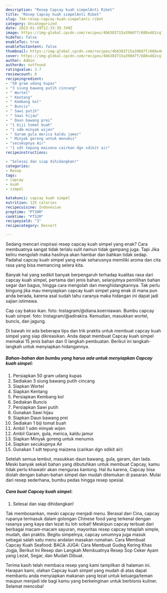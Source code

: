 ```yaml
---
description: "Resep Capcay kuah simpelAnti Ribet"
title: "Resep Capcay kuah simpelAnti Ribet"
slug: 744-resep-capcay-kuah-simpelanti-ribet
category: Uncategorized
date: 2023-01-29T12:33:39.749Z
image: https://img-global.cpcdn.com/recipes/4b6383715a390d7f/680x482cq70/capcay-kuah-simpel-foto-resep-utama.jpg
hideToc: false
enableToc: true
enableTocContent: false
thumbnail: https://img-global.cpcdn.com/recipes/4b6383715a390d7f/680x482cq70/capcay-kuah-simpel-foto-resep-utama.jpg
cover: https://img-global.cpcdn.com/recipes/4b6383715a390d7f/680x482cq70/capcay-kuah-simpel-foto-resep-utama.jpg
author: Admin
authorAv: notfound
ratingvalue: 3.7
reviewcount: 8
recipeingredient:
- "50 gram udang kupas"
- "3 siung bawang putih cincang"
- " Wortel"
- " Kentang"
- " Kembang kol"
- " Buncis"
- " Sawi putih"
- " Sawi hijau"
- " Daun bawang prei"
- "1 biji tomat buah"
- "1 sdm minyak wijen"
- " Garam gula merica kaldu jamur"
- " Minyak goreng untuk menumis"
- "secukupnya Air"
- "1 sdt tepung maizena cairkan dgn sdikit air"
recipeinstructions:

- "Selesai dan siap dihidangkan!"
categories:
- Resep
tags:
- capcay
- kuah
- simpel

katakunci: capcay kuah simpel 
nutrition: 125 calories
recipecuisine: Indonesian
preptime: "PT30M"
cooktime: "PT52M"
recipeyield: "3"
recipecategory: Dessert

---
```



Sedang mencari inspirasi resep capcay kuah simpel yang enak? Cara membuatnya sangat tidak terlalu sulit namun tidak gampang juga. Tapi Jika keliru mengolah maka hasilnya akan hambar dan bahkan tidak sedap. Padahal capcay kuah simpel yang enak seharusnya memiliki aroma dan cita rasa yang bisa memancing selera kita.


Banyak hal yang sedikit banyak berpengaruh terhadap kualitas rasa dari capcay kuah simpel, pertama dari jenis bahan, selanjutnya pemilihan bahan segar dan bagus, hingga cara mengolah dan menghidangkannya. Tak perlu bingung jika mau menyiapkan capcay kuah simpel yang enak di mana pun anda berada, karena asal sudah tahu caranya maka hidangan ini dapat jadi sajian istimewa.

Cap cay bakso ikan. foto: Instagram/@diana.koerniawan. Bumbu capcay kuah simpel. foto: Instagram/@adirakira. Kemudian, masukkan wortel, buncis, dan jagung.


Di bawah ini ada beberapa tips dan trik praktis untuk membuat capcay kuah simpel yang siap dikreasikan. Anda dapat membuat Capcay kuah simpel memakai 15 jenis bahan dan 0 langkah pembuatan. Berikut ini langkah-langkah untuk menyiapkan hidangannya.

<!--inarticleads1-->

##### Bahan-bahan dan bumbu yang harus ada untuk menyiapkan Capcay kuah simpel:

1. Persiapkan 50 gram udang kupas
1. Sediakan 3 siung bawang putih cincang
1. Siapkan  Wortel
1. Siapkan  Kentang
1. Persiapkan  Kembang kol
1. Sediakan  Buncis
1. Persiapkan  Sawi putih
1. Gunakan  Sawi hijau
1. Siapkan  Daun bawang prei
1. Sediakan 1 biji tomat buah
1. Ambil 1 sdm minyak wijen
1. Ambil  Garam, gula, merica, kaldu jamur
1. Siapkan  Minyak goreng untuk menumis
1. Siapkan secukupnya Air
1. Gunakan 1 sdt tepung maizena (cairkan dgn sdikit air)


Setelah semua lembut, masukkan daun bawang, gula, garam, dan lada. Meski banyak sekali bahan yang dibutuhkan untuk membuat Capcay, kamu tidak perlu khawatir akan menguras kantong. Hal itu karena, Capcay bisa diolah dengan bahan-bahan simpel dan mudah ditemukan di pasaran. Mulai dari resep sederhana, bumbu pedas hingga resep spesial. 

<!--inarticleads2-->

##### Cara buat Capcay kuah simpel:


1. Selesai dan siap dihidangkan!

Tak membosankan, meski capcay menjadi menu. Berasal dari Cina, capcay rupanya termasuk dalam golongan Chinese food yang terkenal dengan rasanya yang kaya dan lezat itu loh sobat! Meskipun capcay terbuat dari berbagai macam-macam sayuran, mayoritas resep capcay tetaplah simple, mudah, dan praktis. Begitu simpelnya, capcay umumnya juga masuk sebagai salah satu menu andalan masakan rumahan. Cara Membuat Capcay Kuah Seafood: BACA JUGA: Cara Membuat Gudeg Kering Khas Jogja, Berikut Ini Resep dan Langkah Membuatnya Resep Sop Ceker Ayam yang Lezat, Segar, dan Mudah Dibuat. 

Terima kasih telah membaca resep yang kami tampilkan di halaman ini. Harapan kami, olahan Capcay kuah simpel yang mudah di atas dapat membantu anda menyiapkan makanan yang lezat untuk keluarga/teman maupun menjadi ide bagi kamu yang berkeinginan untuk berbisnis kuliner. Selamat mencoba!
